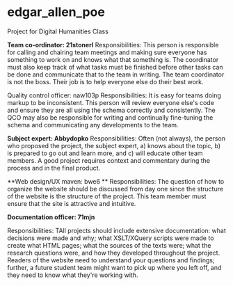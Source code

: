 # edgar_allen_poe
Project for Digital Humanities Class 

**Team co-ordinator: 21stonerl**
   Responsibilities: This person is responsible for calling and chairing team meetings and making sure everyone has something to work on and knows what that something is. The coordinator must also keep track of what tasks must be finished before other tasks can be done and communicate that to the team in writing. The team coordinator is not the boss. Their job is to help everyone else do their best work.
   
Quality control officer: naw103p
   Responsibilities:  It is easy for teams doing markup to be inconsistent. This person will review everyone else's code and ensure they are all using the schema correctly and consistently. The QCO may also be responsible for writing and continually fine-tuning the schema and communicating any developments to the team.
   
**Subject expert: Abbydopko**
   Responsibilities: Often (not always), the person who proposed the project, the subject expert, a) knows about the topic, b) is prepared to go out and learn more, and c) will educate other team members. A good project requires context and commentary during the process and in the final product.

**Web design/UX maven: bwe6 **
   Responsibilities: The question of how to organize the website should be discussed from day one since the structure of the website is the structure of the project. This team member must ensure that the site is attractive and intuitive.

**Documentation officer: 71mjn**

   Responsibilities: TAll projects should include extensive documentation: what decisions were made and why; what XSLT/XQuery scripts were made to create what HTML pages; what the sources of the texts were; what the research questions were, and how they developed throughout the project. Readers of the website need to understand your questions and findings; further, a future student team might want to pick up where you left off, and they need to know what they're working with.
